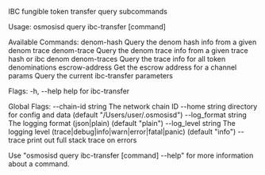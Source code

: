 IBC fungible token transfer query subcommands

Usage:
  osmosisd query ibc-transfer [command]

Available Commands:
  denom-hash     Query the denom hash info from a given denom trace
  denom-trace    Query the denom trace info from a given trace hash or ibc denom
  denom-traces   Query the trace info for all token denominations
  escrow-address Get the escrow address for a channel
  params         Query the current ibc-transfer parameters

Flags:
  -h, --help   help for ibc-transfer

Global Flags:
      --chain-id string     The network chain ID
      --home string         directory for config and data (default "/Users/user/.osmosisd")
      --log_format string   The logging format (json|plain) (default "plain")
      --log_level string    The logging level (trace|debug|info|warn|error|fatal|panic) (default "info")
      --trace               print out full stack trace on errors

Use "osmosisd query ibc-transfer [command] --help" for more information about a command.
